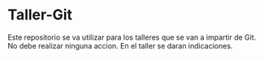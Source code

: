 # Taller-Git

Este repositorio se va utilizar para los talleres que se van a impartir de Git. No debe realizar ninguna accion. En el taller se daran indicaciones.
